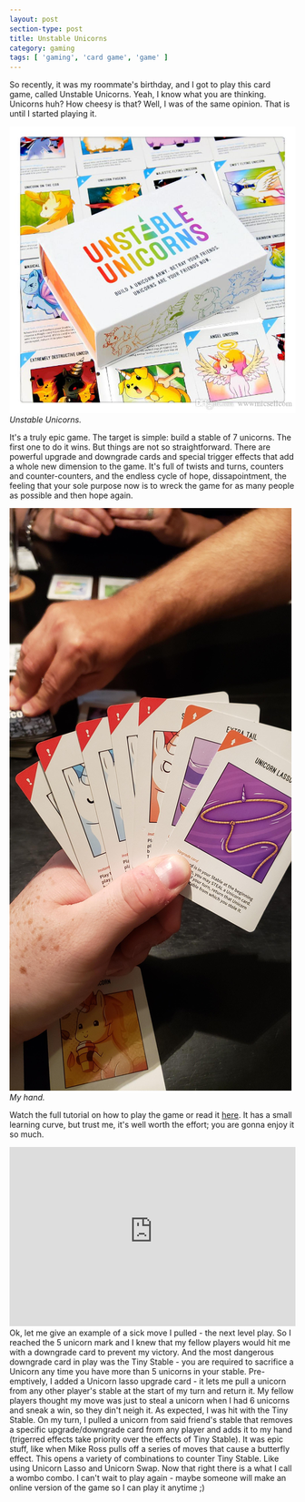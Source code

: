 ```yaml
---
layout: post
section-type: post
title: Unstable Unicorns
category: gaming
tags: [ 'gaming', 'card game', 'game' ]
---
```


So recently, it was my roommate's birthday, and I got to play this card game, called Unstable Unicorns. Yeah, I know what you are thinking. Unicorns huh? How cheesy is that? Well, I was of the same opinion. That is until I started playing it.

![Unstable Unicorns](/img/posts/unstable-unicorns/unstable-unicorns.jpg)
*Unstable Unicorns.*

It's a truly epic game. The target is simple: build a stable of 7 unicorns. The first one to do it wins. But things are not so straightforward. There are powerful upgrade and downgrade cards and special trigger effects that add a whole new dimension to the game. It's full of twists and turns, counters and counter-counters, and the endless cycle of hope, dissapointment, the feeling that your sole purpose now is to wreck the game for as many people as possible and then hope again.

![My Hand](/img/posts/unstable-unicorns/unstable-unicorns-hand.jpg)
*My hand.*

Watch the full tutorial on how to play the game or read it <a href="https://www.unstableunicorns.com/pages/rules" target="_blank">here</a>. It has a small learning curve, but trust me, it's well worth the effort; you are gonna enjoy it so much.

<iframe style="width:100%;" height="315" src="https://www.youtube-nocookie.com/embed/0kripqXxMg0" frameborder="0" allow="accelerometer; autoplay; encrypted-media; gyroscope; picture-in-picture" allowfullscreen></iframe><br>
Ok, let me give an example of a sick move I pulled - the next level play. So I reached the 5 unicorn mark and I knew that my fellow players would hit me with a downgrade card to prevent my victory. And the most dangerous downgrade card in play was the Tiny Stable - you are required to sacrifice a Unicorn any time you have more than 5 unicorns in your stable. Pre-emptively, I added a Unicorn lasso upgrade card - it lets me pull a unicorn from any other player's stable at the start of my turn and return it. My fellow players thought my move was just to steal a unicorn when I had 6 unicorns and sneak a win, so they din't neigh it. As expected, I was hit with the Tiny Stable. On my turn, I pulled a unicorn from said friend's stable that removes a specific upgrade/downgrade card from any player and adds it to my hand (trigerred effects take priority over the effects of Tiny Stable). It was epic stuff, like when Mike Ross pulls off a series of moves that cause a butterfly effect. This opens a variety of combinations to counter Tiny Stable. Like using Unicorn Lasso and Unicorn Swap. Now that right there is a what I call a wombo combo. I can't wait to play again - maybe someone will make an online version of the game so I can play it anytime ;)